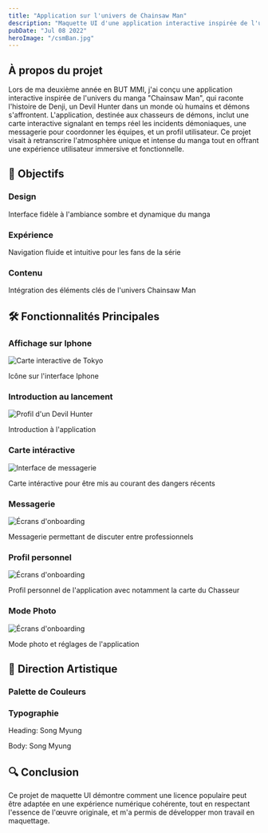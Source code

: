 ```yaml
---
title: "Application sur l'univers de Chainsaw Man"
description: "Maquette UI d'une application interactive inspirée de l'univers de Chainsaw Man"
pubDate: "Jul 08 2022"
heroImage: "/csmBan.jpg"
---
```


<div class="bg-gray-800/30 p-8 rounded-xl border border-violet-400/20 mb-12 hover:bg-gray-800/40 transition-all duration-300 transform hover:-translate-y-1">
    <h2 class="text-2xl font-bold text-violet-400 mb-4 animate-fade-in">À propos du projet</h2>
    <p class="animate-slide-up">Lors de ma deuxième année en BUT MMI, j'ai conçu une application interactive inspirée de l'univers du manga "Chainsaw Man", qui raconte l'histoire de Denji, un Devil Hunter dans un monde où humains et démons s'affrontent. L'application, destinée aux chasseurs de démons, inclut une carte interactive signalant en temps réel les incidents démoniaques, une messagerie pour coordonner les équipes, et un profil utilisateur. Ce projet visait à retranscrire l'atmosphère unique et intense du manga tout en offrant une expérience utilisateur immersive et fonctionnelle.</p>
</div>

## 🎯 Objectifs

<div class="grid grid-cols-1 md:grid-cols-3 gap-4 sm:gap-6 my-6 sm:my-8">
    <div class="bg-gray-800/30 p-4 sm:p-6 rounded-xl border border-violet-400/20 hover:bg-gray-800/40 transition-all duration-300 transform hover:-translate-y-1 animate-fade-in-up delay-100">
        <h3 class="text-lg font-bold text-violet-400 mb-2">Design</h3>
        <p class="text-sm sm:text-base">Interface fidèle à l'ambiance sombre et dynamique du manga</p>
    </div>
    <div class="bg-gray-800/30 p-6 rounded-xl border border-violet-400/20 hover:bg-gray-800/40 transition-all duration-300 transform hover:-translate-y-1 animate-fade-in-up delay-200">
        <h3 class="text-lg font-bold text-violet-400 mb-2">Expérience</h3>
        <p>Navigation fluide et intuitive pour les fans de la série</p>
    </div>
    <div class="bg-gray-800/30 p-6 rounded-xl border border-violet-400/20 hover:bg-gray-800/40 transition-all duration-300 transform hover:-translate-y-1 animate-fade-in-up delay-300">
        <h3 class="text-lg font-bold text-violet-400 mb-2">Contenu</h3>
        <p>Intégration des éléments clés de l'univers Chainsaw Man</p>
    </div>
</div>

## 🛠️ Fonctionnalités Principales

<div class="grid grid-cols-1 sm:grid-cols-2 lg:grid-cols-3 gap-4 sm:gap-8">
    <div class="overflow-hidden rounded-xl shadow-lg bg-gray-800/30 p-3 sm:p-4 hover:bg-gray-800/40 transition-all duration-300 transform hover:-translate-y-2 animate-fade-in-up delay-100">
        <h3 class="text-lg font-bold text-violet-400 mb-2">Affichage sur Iphone</h3>
        <img src="/csm/csmScreen.png" alt="Carte interactive de Tokyo" class="w-full h-48 sm:h-64 object-cover hover:scale-105 transition-transform duration-500" />
        <p class="text-xs sm:text-sm text-gray-400 italic mt-2 text-center">Icône sur l'interface Iphone</p>
    </div>
    <div class="overflow-hidden rounded-xl shadow-lg bg-gray-800/30 p-4 hover:bg-gray-800/40 transition-all duration-300 transform hover:-translate-y-2 animate-fade-in-up delay-200">
        <h3 class="text-lg font-bold text-violet-400 mb-2">Introduction au lancement</h3>
        <img src="/csm/csmIntro.png" alt="Profil d'un Devil Hunter" class="w-full h-64 object-cover hover:scale-105 transition-transform duration-500" />
        <p class="text-sm text-gray-400 italic mt-2 text-center">Introduction à l'application</p>
    </div>
    <div class="overflow-hidden rounded-xl shadow-lg bg-gray-800/30 p-4 hover:bg-gray-800/40 transition-all duration-300 transform hover:-translate-y-2 animate-fade-in-up delay-300">
        <h3 class="text-lg font-bold text-violet-400 mb-2">Carte intéractive</h3>
        <img src="/csm/csmMap.png" alt="Interface de messagerie" class="w-full h-64 object-cover hover:scale-105 transition-transform duration-500" />
        <p class="text-sm text-gray-400 italic mt-2 text-center">Carte intéractive pour être mis au courant des dangers récents</p>
    </div>
    <div class="overflow-hidden rounded-xl shadow-lg bg-gray-800/30 p-4 hover:bg-gray-800/40 transition-all duration-300 transform hover:-translate-y-2 animate-fade-in-up delay-400">
        <h3 class="text-lg font-bold text-violet-400 mb-2">Messagerie</h3>
        <img src="/csm/csmTchat.png" alt="Écrans d'onboarding" class="w-full h-64 object-cover hover:scale-105 transition-transform duration-500" />
        <p class="text-sm text-gray-400 italic mt-2 text-center">Messagerie permettant de discuter entre professionnels</p>
    </div>
    <div class="overflow-hidden rounded-xl shadow-lg bg-gray-800/30 p-4 hover:bg-gray-800/40 transition-all duration-300 transform hover:-translate-y-2 animate-fade-in-up delay-500">
        <h3 class="text-lg font-bold text-violet-400 mb-2">Profil personnel</h3>
        <img src="/csm/csmcard.png" alt="Écrans d'onboarding" class="w-full h-64 object-cover hover:scale-105 transition-transform duration-500" />
        <p class="text-sm text-gray-400 italic mt-2 text-center">Profil personnel de l'application avec notamment la carte du Chasseur</p>
    </div>
    <div class="overflow-hidden rounded-xl shadow-lg bg-gray-800/30 p-4 hover:bg-gray-800/40 transition-all duration-300 transform hover:-translate-y-2 animate-fade-in-up delay-600">
        <h3 class="text-lg font-bold text-violet-400 mb-2">Mode Photo</h3>
        <img src="/csm/csmPhoto.png" alt="Écrans d'onboarding" class="w-full h-64 object-cover hover:scale-105 transition-transform duration-500" />
        <p class="text-sm text-gray-400 italic mt-2 text-center">Mode photo et réglages de l'application</p>
    </div>
</div>

## 🎨 Direction Artistique

<div class="grid grid-cols-1 md:grid-cols-2 gap-4 sm:gap-6 my-6 sm:my-8">
    <div class="bg-gray-800/30 p-4 sm:p-6 rounded-xl border border-violet-400/20 hover:bg-gray-800/40 transition-all duration-300 transform hover:-translate-y-1 animate-fade-in-up">
        <h3 class="text-lg font-bold text-violet-400 mb-3 sm:mb-4">Palette de Couleurs</h3>
        <div class="flex flex-wrap gap-3 sm:gap-4 animate-slide-in-right">
            <div class="w-10 h-10 sm:w-12 sm:h-12 rounded-full bg-gray-900 hover:scale-110 transition-transform"></div>
            <div class="w-12 h-12 rounded-full bg-gray-100 hover:scale-110 transition-transform"></div>
            <div class="w-12 h-12 rounded-full bg-orange-800 hover:scale-110 transition-transform"></div>
            <div class="w-12 h-12 rounded-full bg-orange-500 hover:scale-110 transition-transform"></div>
            <div class="w-12 h-12 rounded-full bg-orange-300 hover:scale-110 transition-transform"></div>
        </div>
    </div>
    <div class="bg-gray-800/30 p-6 rounded-xl border border-violet-400/20 hover:bg-gray-800/40 transition-all duration-300 transform hover:-translate-y-1 animate-fade-in-up delay-100">
        <h3 class="text-lg font-bold text-violet-400 mb-4">Typographie</h3>
        <p class="font-bold">Heading: Song Myung</p>
        <p>Body: Song Myung</p>
    </div>
</div>

## 🔍 Conclusion

<div class="bg-gradient-to-r from-violet-600/20 to-violet-400/20 rounded-xl p-8 my-12 hover:from-violet-600/30 hover:to-violet-400/30 transition-all duration-500 transform hover:-translate-y-1 animate-fade-in">
    <p class="text-lg">
        Ce projet de maquette UI démontre comment une licence populaire peut être adaptée en une expérience numérique cohérente, tout en respectant l'essence de l'œuvre originale, et m'a permis de développer mon travail en maquettage.
    </p>
</div>
